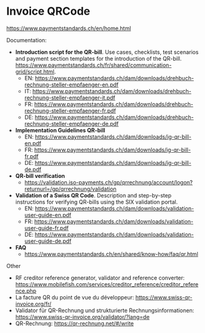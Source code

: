 # Invoice QRCode

https://www.paymentstandards.ch/en/home.html

Documentation:

* **Introduction script for the QR-bill**. Use cases, checklists, test scenarios and payment section templates for the introduction of the QR-bill. https://www.paymentstandards.ch/fr/shared/communication-grid/script.html.
	* EN: https://www.paymentstandards.ch/dam/downloads/drehbuch-rechnung-steller-empfaenger-en.pdf
	* IT: https://www.paymentstandards.ch/dam/downloads/drehbuch-rechnung-steller-empfaenger-it.pdf
	* FR: https://www.paymentstandards.ch/dam/downloads/drehbuch-rechnung-steller-empfaenger-fr.pdf
	* DE: https://www.paymentstandards.ch/dam/downloads/drehbuch-rechnung-steller-empfaenger-de.pdf
* **Implementation Guidelines QR-bill**
	* EN: https://www.paymentstandards.ch/dam/downloads/ig-qr-bill-en.pdf
	* FR: https://www.paymentstandards.ch/dam/downloads/ig-qr-bill-fr.pdf
	* DE: https://www.paymentstandards.ch/dam/downloads/ig-qr-bill-de.pdf
* **QR-bill verification**
	* https://validation.iso-payments.ch/gp/qrrechnung/account/logon?returnurl=/gp/qrrechnung/validation
* **Validation of a Swiss QR Code**. Description and step-by-step instructions for verifying QR-bills using the SIX validation portal.
	* EN: https://www.paymentstandards.ch/dam/downloads/validation-user-guide-en.pdf
	* FR: https://www.paymentstandards.ch/dam/downloads/validation-user-guide-fr.pdf
	* DE: https://www.paymentstandards.ch/dam/downloads/validation-user-guide-de.pdf
* **FAQ**
  * https://www.paymentstandards.ch/en/shared/know-how/faq/qr.html

Other
* RF creditor reference generator, validator and reference converter: https://www.mobilefish.com/services/creditor_reference/creditor_reference.php
* La facture QR du point de vue du développeur: https://www.swiss-qr-invoice.org/fr/
* Validator für QR-Rechnung und strukturierte Rechnungsinformationen: https://www.swiss-qr-invoice.org/validator/?lang=de
* QR-Rechnung: https://qr-rechnung.net/#/write
